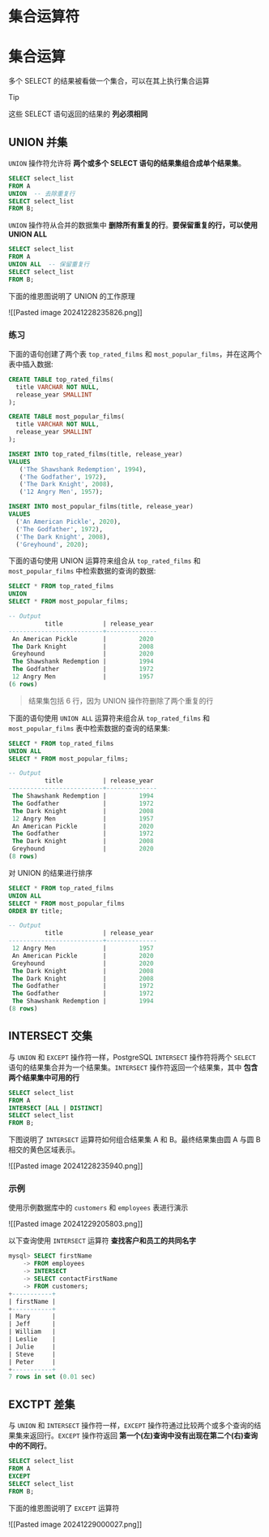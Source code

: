 # 集合运算符

# 集合运算

多个 SELECT 的结果被看做一个集合，可以在其上执行集合运算

> [!tip]
> 
> 这些 SELECT 语句返回的结果的 **列必须相同**

## UNION 并集

`UNION` 操作符允许将 **两个或多个 SELECT 语句的结果集组合成单个结果集**。

```sql
SELECT select_list
FROM A
UNION  -- 去除重复行
SELECT select_list
FROM B;
```

`UNION` 操作符从合并的数据集中 **删除所有重复的行**。**要保留重复的行，可以使用 UNION ALL**

```sql
SELECT select_list
FROM A
UNION ALL  -- 保留重复行
SELECT select_list
FROM B;
```

下面的维恩图说明了 UNION 的工作原理

![[Pasted image 20241228235826.png]]

### 练习

下面的语句创建了两个表 `top_rated_films` 和 `most_popular_films`，并在这两个表中插入数据:

```sql
CREATE TABLE top_rated_films(
  title VARCHAR NOT NULL, 
  release_year SMALLINT
);

CREATE TABLE most_popular_films(
  title VARCHAR NOT NULL, 
  release_year SMALLINT
);

INSERT INTO top_rated_films(title, release_year) 
VALUES 
   ('The Shawshank Redemption', 1994), 
   ('The Godfather', 1972), 
   ('The Dark Knight', 2008),
   ('12 Angry Men', 1957);

INSERT INTO most_popular_films(title, release_year) 
VALUES 
  ('An American Pickle', 2020), 
  ('The Godfather', 1972), 
  ('The Dark Knight', 2008),
  ('Greyhound', 2020);
```

下面的语句使用 UNION 运算符来组合从 `top_rated_films` 和 `most_popular_films` 中检索数据的查询的数据:

```sql
SELECT * FROM top_rated_films
UNION
SELECT * FROM most_popular_films;

-- Output
          title           | release_year
--------------------------+--------------
 An American Pickle       |         2020
 The Dark Knight          |         2008
 Greyhound                |         2020
 The Shawshank Redemption |         1994
 The Godfather            |         1972
 12 Angry Men             |         1957
(6 rows)
```

> 结果集包括 $6$ 行，因为 UNION 操作符删除了两个重复的行

下面的语句使用 `UNION ALL` 运算符来组合从 `top_rated_films` 和 `most_popular_films` 表中检索数据的查询的结果集:

```sql
SELECT * FROM top_rated_films  
UNION ALL  
SELECT * FROM most_popular_films;

-- Output
          title           | release_year
--------------------------+--------------
 The Shawshank Redemption |         1994
 The Godfather            |         1972
 The Dark Knight          |         2008
 12 Angry Men             |         1957
 An American Pickle       |         2020
 The Godfather            |         1972
 The Dark Knight          |         2008
 Greyhound                |         2020
(8 rows)
```

对 UNION 的结果进行排序

```sql
SELECT * FROM top_rated_films
UNION ALL
SELECT * FROM most_popular_films
ORDER BY title;

-- Output
          title           | release_year
--------------------------+--------------
 12 Angry Men             |         1957
 An American Pickle       |         2020
 Greyhound                |         2020
 The Dark Knight          |         2008
 The Dark Knight          |         2008
 The Godfather            |         1972
 The Godfather            |         1972
 The Shawshank Redemption |         1994
(8 rows)
```

## INTERSECT  交集

与 `UNION` 和 `EXCEPT` 操作符一样，PostgreSQL `INTERSECT` 操作符将两个 `SELECT` 语句的结果集合并为一个结果集。`INTERSECT` 操作符返回一个结果集，其中 **包含两个结果集中可用的行**

```sql
SELECT select_list
FROM A
INTERSECT [ALL | DISTINCT]
SELECT select_list
FROM B;
```

下图说明了 `INTERSECT` 运算符如何组合结果集 A 和 B。最终结果集由圆 A 与圆 B 相交的黄色区域表示。

![[Pasted image 20241228235940.png]]

### 示例


使用示例数据库中的 `customers` 和 `employees` 表进行演示

![[Pasted image 20241229205803.png]]


以下查询使用 `INTERSECT` 运算符 **查找客户和员工的共同名字**

```sql
mysql> SELECT firstName
    -> FROM employees
    -> INTERSECT
    -> SELECT contactFirstName
    -> FROM customers;
+-----------+
| firstName |
+-----------+
| Mary      |
| Jeff      |
| William   |
| Leslie    |
| Julie     |
| Steve     |
| Peter     |
+-----------+
7 rows in set (0.01 sec)
```


## EXCTPT 差集

与 `UNION` 和 `INTERSECT` 操作符一样，`EXCEPT` 操作符通过比较两个或多个查询的结果集来返回行。`EXCEPT` 操作符返回 **第一个(左)查询中没有出现在第二个(右)查询中的不同行**。

```sql
SELECT select_list
FROM A
EXCEPT 
SELECT select_list
FROM B;
```

下面的维恩图说明了 `EXCEPT` 运算符

![[Pasted image 20241229000027.png]]
